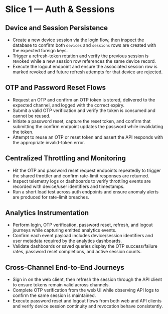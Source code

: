 # Slice 1 — Auth & Sessions

## Device and Session Persistence
- Create a new device session via the login flow, then inspect the database to confirm both `devices` and `sessions` rows are created with the expected foreign keys.
- Trigger a refresh-token rotation and verify the previous session is revoked while a new session row references the same device record.
- Execute the logout endpoint and ensure the associated session row is marked revoked and future refresh attempts for that device are rejected.

## OTP and Password Reset Flows
- Request an OTP and confirm an OTP token is stored, delivered to the expected channel, and logged with the correct expiry.
- Submit a valid OTP verification and verify the token is consumed and cannot be reused.
- Initiate a password reset, capture the reset token, and confirm that submitting the confirm endpoint updates the password while invalidating the token.
- Attempt to reuse an OTP or reset token and assert the API responds with the appropriate invalid-token error.

## Centralized Throttling and Monitoring
- Hit the OTP and password reset request endpoints repeatedly to trigger the shared throttler and confirm rate-limit responses are returned.
- Inspect telemetry logs or dashboards to verify throttling events are recorded with device/user identifiers and timestamps.
- Run a short load test across auth endpoints and ensure anomaly alerts are produced for rate-limit breaches.

## Analytics Instrumentation
- Perform login, OTP verification, password reset, refresh, and logout journeys while capturing emitted analytics events.
- Confirm each event payload includes device/session identifiers and user metadata required by the analytics dashboards.
- Validate dashboards or saved queries display the OTP success/failure rates, password reset completions, and active session counts.

## Cross-Channel End-to-End Journeys
- Sign in on the web client, then refresh the session through the API client to ensure tokens remain valid across channels.
- Complete OTP verification from the web UI while observing API logs to confirm the same session is maintained.
- Execute password reset and logout flows from both web and API clients and verify device session continuity and revocation behave consistently.